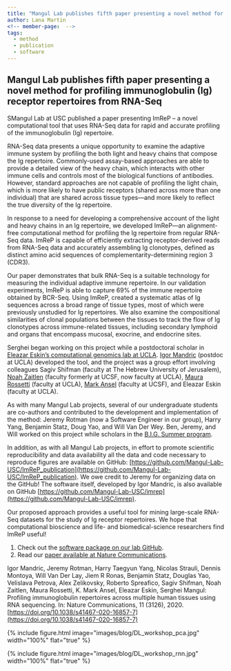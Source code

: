 ```yaml
---
title: "Mangul Lab publishes fifth paper presenting a novel method for profiling immunoglobulin (Ig) receptor repertoires from RNA-Seq"
author: Lana Martin
<!-- member-page:  -->
tags:
  - method
  - publication
  - software
---
```


## Mangul Lab publishes fifth paper presenting a novel method for profiling immunoglobulin (Ig) receptor repertoires from RNA-Seq

SMangul Lab at USC published a paper presenting ImReP – a novel computational tool that uses RNA-Seq data for rapid and accurate profiling of the immunoglobulin (Ig) repertoire.

RNA-Seq data presents a unique opportunity to examine the adaptive immune system by profiling the both light and heavy chains that compose the Ig repertoire. Commonly-used assay-based approaches are able to provide a detailed view of the heavy chain, which interacts with other immune cells and controls most of the biological functions of antibodies. However, standard approaches are not capable of profiling the light chain, which is more likely to have public receptors (shared across more than one individual) that are shared across tissue types—and more likely to reflect the true diversity of the Ig repertoire.

In response to a need for developing a comprehensive account of the light and heavy chains in an Ig repertoire, we developed ImReP—an alignment-free computational method for profiling the Ig repertoire from regular RNA-Seq data. ImReP is capable of efficiently extracting receptor-derived reads from RNA-Seq data and accurately assembling Ig clonotypes, defined as distinct amino acid sequences of complementarity-determining region 3 (CDR3).

Our paper demonstrates that bulk RNA-Seq is a suitable technology for measuring the individual adaptive immune repertoire. In our validation experiments, ImReP is able to capture 69% of the immune repertoire obtained by BCR-Seq. Using ImReP, created a systematic atlas of Ig sequences across a broad range of tissue types, most of which were previously unstudied for Ig repertoires. We also examine the compositional similarities of clonal populations between the tissues to track the flow of Ig clonotypes across immune-related tissues, including secondary lymphoid and organs that encompass mucosal, exocrine, and endocrine sites.

Serghei began working on this project while a postdoctoral scholar in [Eleazar Eskin’s computational genomics lab at UCLA](http://zarlab.cs.ucla.edu/). [Igor Mandric](https://github.com/mandricigor) (postdoc at UCLA) developed the tool, and the project was a group effort involving colleagues Sagiv Shifman (faculty at The Hebrew University of Jerusalem), [Noah Zaitlen](https://www.uclahealth.org/neurology/dr-noah-zaitlen-efficient-estimation-and-applications-of-cross-validated-genetic-predictions-to-polygenic-risk-scores-and-linear-mixed-models) (faculty formerly at UCSF, now faculty at UCLA), [Maura Rossetti](https://www.uclahealth.org/pathology/maura-rossetti-phd) (faculty at UCLA), [Mark Ansel](https://ansel.ucsf.edu/people/mark-ansel-phd) (faculty at UCSF), and Eleazar Eskin (faculty at UCLA).

As with many Mangul Lab projects, several of our undergraduate students are co-authors and contributed to the development and implementation of the method: Jeremy Rotman (now a Software Engineer in our group), Harry Yang, Benjamin Statz, Doug Yao, and Will Van Der Wey. Ben, Jeremy, and Will worked on this project while scholars in the [B.I.G. Summer program](https://qcb.ucla.edu/big-summer/).

In addition, as with all Mangul Lab projects, in effort to promote scientific reproducibility and data availability all the data and code necessary to reproduce figures are available on GitHub: [https://github.com/Mangul-Lab-USC/ImReP_publication](https://github.com/Mangul-Lab-USC/ImReP_publication). We owe credit to Jeremy for organizing data on the GitHub! The software itself, developed by Igor Mandric, is also available on GitHub [https://github.com/Mangul-Lab-USC/imrep](https://github.com/Mangul-Lab-USC/imrep).

Our proposed approach provides a useful tool for mining large-scale RNA-Seq datasets for the study of Ig receptor repertoires. We hope that computational bioscience and life- and biomedical-science researchers find ImReP useful!

1. Check out the [software package on our lab GitHub](https://github.com/Mangul-Lab-USC/imrep).
2. Read our [paper available at Nature Communications](https://www.nature.com/articles/s41467-020-16857-7).

Igor Mandric, Jeremy Rotman, Harry Taegyun Yang, Nicolas Strauli, Dennis Montoya, Will Van Der Lay, Jiem R Ronas, Benjamin Statz, Douglas Yao, Velislava Petrova, Alex Zelikovsky, Roberto Spreafico, Sagiv Shifman, Noah Zaitlen, Maura Rossetti, K. Mark Ansel, Eleazar Eskin, Serghei Mangul: Profiling immunoglobulin repertoires across multiple human tissues using RNA sequencing. In: Nature Communications, 11 (3126), 2020.
[https://doi.org/10.1038/s41467-020-16857-7](https://doi.org/10.1038/s41467-020-16857-7)

{%
  include figure.html
  image="images/blog/DL_workshop_pca.jpg"
  width="100%"
  flat="true"
%}

{%
  include figure.html
  image="images/blog/DL_workshop_rnn.jpg"
  width="100%"
  flat="true"
%}

